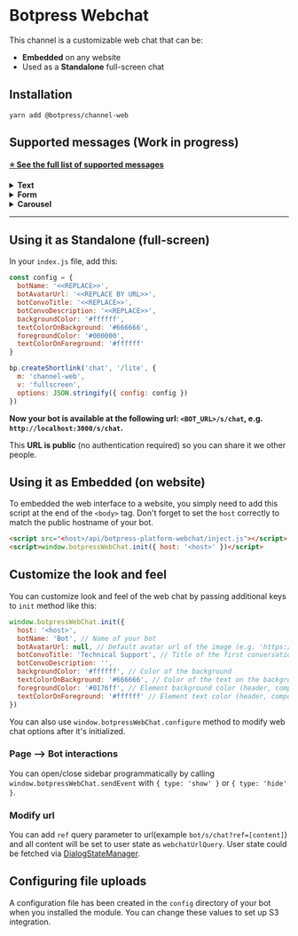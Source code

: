 # Botpress Webchat

This channel is a customizable web chat that can be:

* **Embedded** on any website
* Used as a **Standalone** full-screen chat

## Installation

```
yarn add @botpress/channel-web
```

## Supported messages (Work in progress)

[**⭐ See the full list of supported messages**](https://github.com/botpress/modules/blob/master/channels/botpress-channel-web/src/umm.js)

<details>
    <summary><b>Text</b></summary>

### Example

```js
'#text': data => [
    {
      on: 'webchat',
      typing: true,
      text: data.text,
      markdown: true
    }
]
```

#### `typing` (optional)

Can be `true` to use natural typing speed (based on characters length) or can also be a natural time string (parsed by [`ms module`](https://www.npmjs.com/package/ms)).

#### `markdown` (optional)

Can be `true` to render the text as markdown format. This allows you to include links, bold and italic text.

#### `web-style` (optional)

`web-style` (optional) will pass the arguments as [DOM style](https://www.w3schools.com/jsref/dom_obj_style.asp) properties. This allows you to customize how specific messages look.

```js
web-style: {
  color: "rgb(24, 1, 187)",
  borderLeft: "2px solid rgb(11, 8, 162)",
  padding: "10px",
  fontWeight: "600",
  fontSize: "20px",
  fontFamily: "'Lato', sans-serif" }
```

#### `quick_replies` (optional)

Array of string, with the `<PAYLOAD> Text` format.

```js
quick_replies: data.choices.map(choice => `<${choice.payload}> ${choice.text}`)
```

</details>

<details>
    <summary><b>Form</b></summary>

##### `content.yml`

```js
'#form': data => [
  {
    on: 'webchat',
    typing: true,
    markdown: true,
    text: data.text,
    form: {
      title: 'Survey',
      id: 'survey',
      elements: [
        {
          input: {
            label: 'Email',
            placeholder: 'Your email',
            name: 'email',
            subtype: 'email',
            required: true
          }
        },
        {
          textarea: {
            label: 'Text',
            placeholder: 'Your text',
            name: 'text',
            maxlength: 100,
            minlength: 2
          }
        }
      ]
    }
  }
]
```

It's look's like a usually web form. After submitted, you can handle this event with botpress.hear method. For example:

```js
bp.hear({ type: 'form', formId: 'survey' }, (event, next) => {
  // Your code
})
```

You can always catch formId in the hear function, because Id is not an option in the form element. You choose a value to go with your id keys.

```js
'#welcome': data => [
  {
    on: 'webchat',
    text: 'Welcome',
    typing: '250ms',
    form: {
      title: 'welcome',
      id: 'welcome',
      /* ... */
    }
  }
] 

'#form-email': data => [
  {
    on: 'webchat',
    text: 'Provide me your email',
    form: {
      title: 'Email',
      id: 'email',
      /* ... */
    }
  }
]
```

in your `bp.hear` function

```js
bp.hear({type:'form',formId:'welcome'},(event,next))=> {} // welcome content
bp.hear({type:'form',formId:'email'},(event,next))=> {} // form-email content
```

###### Form Elements

`input`

Has next attributes: label, name, placeholder, subtype, required, maxlength, minlength, which works like a same attributes in html5 (`subtype` is a same as `type` in html5)

`textarea`

Has a same attributes like `input`, but has no `subtype` attribute

`select`

Has a same attributes like `textarea`, but has no `maxlength` and `minlength` attributes, and has `options` attribute, which contain an option elements.

Example:

```js
{
  select: {
    label: 'Select one item',
    name: 'select',
    placeholder: 'Select one option',
    options: [
      {
        option: {
          label: 'Hindu (Indian) vegetarian',
          value: 'hindu'
        }
      },
      {
        option: {
          label: 'Strict vegan',
          value: 'vegan'
        }
      },
      {
        option: {
          label: 'Kosher',
          value: 'kosher'
        }
      },
      {
        option: {
          label: 'Just put it in a burrito',
          value: 'burrito'
        }
      }
    ]
  }
}
```

</details>

<details>
    <summary><b>Carousel</b></summary>

#### `elements` (required)

Array of `element` objects

#### `element.title` (required)

String

#### `element.picture` (optional)

String (URL)

#### `element.subtitle` (optional)

String

#### `element.buttons` (optional)

Object | `{ url: 'string', title: 'string', text: 'string', payload: 'string' }`
When provided with `payload` instead of `url`, acts similarly to quick replies.

#### `settings` (optional)

Settings to pass the [`react-slick`](https://github.com/akiran/react-slick) component

</details>

---

## Using it as Standalone (full-screen)

In your `index.js` file, add this:

```js
const config = {
  botName: '<<REPLACE>>',
  botAvatarUrl: '<<REPLACE BY URL>>',
  botConvoTitle: '<<REPLACE>>',
  botConvoDescription: '<<REPLACE>>',
  backgroundColor: '#ffffff',
  textColorOnBackground: '#666666',
  foregroundColor: '#000000',
  textColorOnForeground: '#ffffff'
}

bp.createShortlink('chat', '/lite', {
  m: 'channel-web',
  v: 'fullscreen',
  options: JSON.stringify({ config: config })
})
```

**Now your bot is available at the following url: `<BOT_URL>/s/chat`, e.g. `http://localhost:3000/s/chat`.**

This **URL is public** (no authentication required) so you can share it we other people.

## Using it as Embedded (on website)

To embedded the web interface to a website, you simply need to add this script at the end of the `<body>` tag. Don't forget to set the `host` correctly to match the public hostname of your bot.

```html
<script src="<host>/api/botpress-platform-webchat/inject.js"></script>
<script>window.botpressWebChat.init({ host: '<host>' })</script>
```

## Customize the look and feel

You can customize look and feel of the web chat by passing additional keys to `init` method like this:

```javascript
window.botpressWebChat.init({
  host: '<host>',
  botName: 'Bot', // Name of your bot
  botAvatarUrl: null, // Default avatar url of the image (e.g. 'https://avatars3.githubusercontent.com/u/1315508?v=4&s=400' )
  botConvoTitle: 'Technical Support', // Title of the first conversation with the bot
  botConvoDescription: '',
  backgroundColor: '#ffffff', // Color of the background
  textColorOnBackground: '#666666', // Color of the text on the background
  foregroundColor: '#0176ff', // Element background color (header, composer, button..)
  textColorOnForeground: '#ffffff' // Element text color (header, composer, button..)
})
```

You can also use `window.botpressWebChat.configure` method to modify web chat options after it's initialized.

### Page –> Bot interactions

You can open/close sidebar programmatically by calling `window.botpressWebChat.sendEvent` with `{ type: 'show' }` or `{ type: 'hide' }`.

### Modify url

You can add `ref` query parameter to url(example `bot/s/chat?ref=[content]`) and all content will be set to user state as `webchatUrlQuery`. User state could be fetched via [DialogStateManager](https://botpress.io/docs/latest/reference/DialogStateManager.html).

## Configuring file uploads

A configuration file has been created in the `config` directory of your bot when you installed the module. You can change these values to set up S3 integration.

